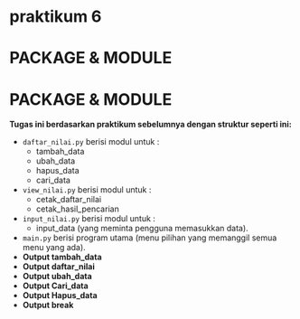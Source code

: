 # praktikum 6
# PACKAGE & MODULE
# PACKAGE & MODULE
**Tugas ini berdasarkan praktikum sebelumnya dengan struktur seperti ini:**
* ``daftar_nilai.py`` berisi modul untuk  :
    * tambah_data
    * ubah_data
    * hapus_data
    * cari_data 
* ``view_nilai.py`` berisi modul untuk : 
    * cetak_daftar_nilai 
    * cetak_hasil_pencarian
* ``input_nilai.py`` berisi modul untuk :
    * input_data (yang meminta pengguna memasukkan data).
* ``main.py`` berisi program utama (menu pilihan yang memanggil semua menu yang ada).
* **Output tambah_data**
* **Output daftar_nilai**
* **Output ubah_data**
* **Output Cari_data**
* **Output Hapus_data**
* **Output break**

